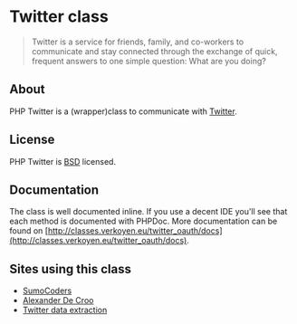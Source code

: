 # Twitter class

> Twitter is a service for friends, family, and co-workers to communicate and stay connected through the exchange of quick, frequent answers to one simple question: What are you doing?

## About

PHP Twitter is a (wrapper)class to communicate with [Twitter](http://twitter.com).

## License

PHP Twitter is [BSD](http://classes.verkoyen.eu/overview/bsd) licensed.

## Documentation

The class is well documented inline. If you use a decent IDE you'll see that each method is documented with PHPDoc.
More documentation can be found on [http://classes.verkoyen.eu/twitter_oauth/docs](http://classes.verkoyen.eu/twitter_oauth/docs).

## Sites using this class

* [SumoCoders](http://www.sumocoders.be)
* [Alexander De Croo](http://www.alexanderdecroo.be)
* [Twitter data extraction](http://laurensgoessemantic.wordpress.com/2010/11/09/twitterdata-extraction/)
